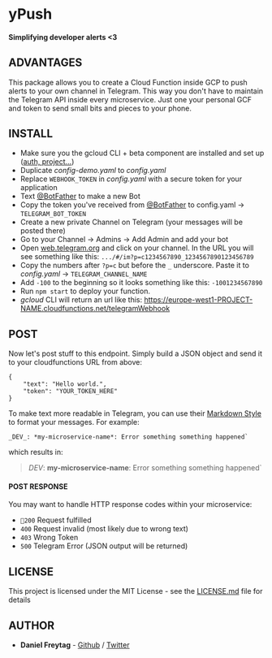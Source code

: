 # yPush
#### Simplifying developer alerts <3


## ADVANTAGES
This package allows you to create a Cloud Function inside GCP to push alerts to your own channel in Telegram. This way you don't have to maintain the Telegram API inside every microservice. Just one your personal GCF and token to send small bits and pieces to your phone.

## INSTALL

- Make sure you the gcloud CLI + beta component are installed and set up ([auth, project...](https://cloud.google.com/sdk/gcloud/reference/config/set))
- Duplicate _config-demo.yaml_ to _config.yaml_
- Replace `WEBHOOK_TOKEN` in _config.yaml_ with a secure token for your application
- Text [@BotFather](http://t.me/BotFather) to make a new Bot
- Copy the token you've received from [@BotFather](http://t.me/BotFather) to config.yaml -> `TELEGRAM_BOT_TOKEN`
- Create a new private Channel on Telegram (your messages will be posted there)
- Go to your Channel -> Admins -> Add Admin and add your bot
- Open [web.telegram.org](https://web.telegram.org) and click on your channel. In the URL you will see something like this:   `.../#/im?p=c1234567890_1234567890123456789`
- Copy the numbers after  `?p=c` but before the `_` underscore. Paste it to _config.yaml_ -> `TELEGRAM_CHANNEL_NAME`
- Add `-100` to the beginning so it looks something like this: `-1001234567890`
- Run `npm start` to deploy your function.
- _gcloud_ CLI will return an url like this: https://europe-west1-PROJECT-NAME.cloudfunctions.net/telegramWebhook

## POST
Now let's post stuff to this endpoint. Simply build a JSON object and send it to your cloudfunctions URL from above:
```
{
	"text": "Hello world.",
	"token": "YOUR_TOKEN_HERE"
}
```

To make text more readable in Telegram, you can use their [Markdown Style](https://core.telegram.org/bots/api#markdown-style) to format your messages. For example:
```
_DEV_: *my-microservice-name*: Error something something happened`
```
which results in:  
> _DEV_: **my-microservice-name**: Error something something happened`
  

#### POST RESPONSE
You may want to handle HTTP response codes within your microservice:
- `200` Request fulfilled
- `400` Request invalid (most likely due to wrong text)
- `403` Wrong Token
- `500` Telegram Error (JSON output will be returned)



## LICENSE

This project is licensed under the MIT License - see the [LICENSE.md](LICENSE.md) file for details


## AUTHOR

- **Daniel Freytag** - [Github](https://github.com/FRYTG) / [Twitter](https://twitter.com/FRYTG)
